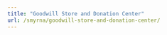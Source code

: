 ```yaml
---
title: "Goodwill Store and Donation Center"
url: /smyrna/goodwill-store-and-donation-center/
---
```

